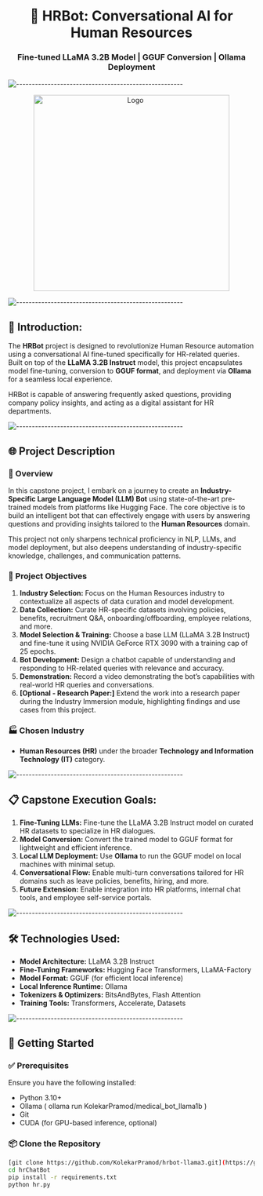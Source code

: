 <h1 align="center">🧠 HRBot: Conversational AI for Human Resources</h1>
<h3 align="center">Fine-tuned LLaMA 3.2B Model | GGUF Conversion | Ollama Deployment</h3>

![-----------------------------------------------------](https://raw.githubusercontent.com/andreasbm/readme/master/assets/lines/rainbow.png)

<p align="center">
  <img src="https://github.com/user-attachments/assets/db46639a-4873-4efa-afd9-4aa85c5e2eb1" alt="Logo" width="400"/>
</p>



![-----------------------------------------------------](https://raw.githubusercontent.com/andreasbm/readme/master/assets/lines/rainbow.png)

## 📖 Introduction:
The **HRBot** project is designed to revolutionize Human Resource automation using a conversational AI fine-tuned specifically for HR-related queries. Built on top of the **LLaMA 3.2B Instruct** model, this project encapsulates model fine-tuning, conversion to **GGUF format**, and deployment via **Ollama** for a seamless local experience.

HRBot is capable of answering frequently asked questions, providing company policy insights, and acting as a digital assistant for HR departments.

![-----------------------------------------------------](https://raw.githubusercontent.com/andreasbm/readme/master/assets/lines/rainbow.png)

## 🌐 Project Description

### 📌 Overview
In this capstone project, I embark on a journey to create an **Industry-Specific Large Language Model (LLM) Bot** using state-of-the-art pre-trained models from platforms like Hugging Face. The core objective is to build an intelligent bot that can effectively engage with users by answering questions and providing insights tailored to the **Human Resources** domain.

This project not only sharpens technical proficiency in NLP, LLMs, and model deployment, but also deepens understanding of industry-specific knowledge, challenges, and communication patterns.

### 🎯 Project Objectives
1. **Industry Selection:** Focus on the Human Resources industry to contextualize all aspects of data curation and model development.
2. **Data Collection:** Curate HR-specific datasets involving policies, benefits, recruitment Q&A, onboarding/offboarding, employee relations, and more.
3. **Model Selection & Training:** Choose a base LLM (LLaMA 3.2B Instruct) and fine-tune it using NVIDIA GeForce RTX 3090 with a training cap of 25 epochs.
4. **Bot Development:** Design a chatbot capable of understanding and responding to HR-related queries with relevance and accuracy.
5. **Demonstration:** Record a video demonstrating the bot’s capabilities with real-world HR queries and conversations.
6. **[Optional - Research Paper:]** Extend the work into a research paper during the Industry Immersion module, highlighting findings and use cases from this project.

### 🏭 Chosen Industry
- **Human Resources (HR)** under the broader **Technology and Information Technology (IT)** category.

![-----------------------------------------------------](https://raw.githubusercontent.com/andreasbm/readme/master/assets/lines/rainbow.png)

## 📋 Capstone Execution Goals:
1. **Fine-Tuning LLMs:** Fine-tune the LLaMA 3.2B Instruct model on curated HR datasets to specialize in HR dialogues.
2. **Model Conversion:** Convert the trained model to GGUF format for lightweight and efficient inference.
3. **Local LLM Deployment:** Use **Ollama** to run the GGUF model on local machines with minimal setup.
4. **Conversational Flow:** Enable multi-turn conversations tailored for HR domains such as leave policies, benefits, hiring, and more.
5. **Future Extension:** Enable integration into HR platforms, internal chat tools, and employee self-service portals.

![-----------------------------------------------------](https://raw.githubusercontent.com/andreasbm/readme/master/assets/lines/rainbow.png)

## 🛠️ Technologies Used:
- **Model Architecture:** LLaMA 3.2B Instruct
- **Fine-Tuning Frameworks:** Hugging Face Transformers, LLaMA-Factory
- **Model Format:** GGUF (for efficient local inference)
- **Local Inference Runtime:** Ollama
- **Tokenizers & Optimizers:** BitsAndBytes, Flash Attention
- **Training Tools:** Transformers, Accelerate, Datasets

![-----------------------------------------------------](https://raw.githubusercontent.com/andreasbm/readme/master/assets/lines/rainbow.png)

## 🚀 Getting Started

### ✅ Prerequisites
Ensure you have the following installed:
- Python 3.10+
- Ollama ( ollama run KolekarPramod/medical_bot_llama1b )
- Git
- CUDA (for GPU-based inference, optional)

### 📦 Clone the Repository
```bash
[git clone https://github.com/KolekarPramod/hrbot-llama3.git](https://github.com/KolekarPramod/hrChatBot.git)
cd hrChatBot
pip install -r requirements.txt
python hr.py

